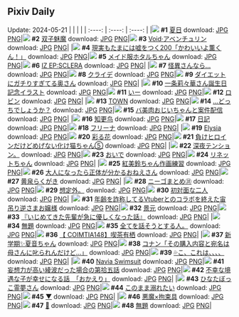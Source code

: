 ## Pixiv Daily
Update: 2024-05-21
|      |      |      |
| :----: | :----: | :----: |
|![](https://pixiv.microyu.workers.dev/c/240x480/img-master/img/2024/05/19/00/00/33/118846384_p0_master1200.jpg) **#1** [夏日](https://www.pixiv.net/artworks/118846384) download: [JPG](https://pixiv.microyu.workers.dev/img-original/img/2024/05/19/00/00/33/118846384_p0.jpg) [PNG](https://pixiv.microyu.workers.dev/img-original/img/2024/05/19/00/00/33/118846384_p0.png)|![](https://pixiv.microyu.workers.dev/c/240x480/img-master/img/2024/05/19/00/38/26/118847855_p0_master1200.jpg) **#2** [双子魅魔](https://www.pixiv.net/artworks/118847855) download: [JPG](https://pixiv.microyu.workers.dev/img-original/img/2024/05/19/00/38/26/118847855_p0.jpg) [PNG](https://pixiv.microyu.workers.dev/img-original/img/2024/05/19/00/38/26/118847855_p0.png)|![](https://pixiv.microyu.workers.dev/c/240x480/img-master/img/2024/05/19/01/04/55/118848615_p0_master1200.jpg) **#3** [Void·アベンチュリン](https://www.pixiv.net/artworks/118848615) download: [JPG](https://pixiv.microyu.workers.dev/img-original/img/2024/05/19/01/04/55/118848615_p0.jpg) [PNG](https://pixiv.microyu.workers.dev/img-original/img/2024/05/19/01/04/55/118848615_p0.png)|
|![](https://pixiv.microyu.workers.dev/c/240x480/img-master/img/2024/05/19/18/00/05/118867202_p0_master1200.jpg) **#4** [現実もたまには嘘をつく200「かわいいよ薫くん！」](https://www.pixiv.net/artworks/118867202) download: [JPG](https://pixiv.microyu.workers.dev/img-original/img/2024/05/19/18/00/05/118867202_p0.jpg) [PNG](https://pixiv.microyu.workers.dev/img-original/img/2024/05/19/18/00/05/118867202_p0.png)|![](https://pixiv.microyu.workers.dev/c/240x480/img-master/img/2024/05/20/09/01/06/118880286_p0_master1200.jpg) **#5** [メイド服ホタルちゃん](https://www.pixiv.net/artworks/118880286) download: [JPG](https://pixiv.microyu.workers.dev/img-original/img/2024/05/20/09/01/06/118880286_p0.jpg) [PNG](https://pixiv.microyu.workers.dev/img-original/img/2024/05/20/09/01/06/118880286_p0.png)|![](https://pixiv.microyu.workers.dev/c/240x480/img-master/img/2024/05/19/00/03/13/118846666_p0_master1200.jpg) **#6** [IZ EP:SCLERA](https://www.pixiv.net/artworks/118846666) download: [JPG](https://pixiv.microyu.workers.dev/img-original/img/2024/05/19/00/03/13/118846666_p0.jpg) [PNG](https://pixiv.microyu.workers.dev/img-original/img/2024/05/19/00/03/13/118846666_p0.png)|
|![](https://pixiv.microyu.workers.dev/c/240x480/img-master/img/2024/05/19/19/20/36/118869780_p0_master1200.jpg) **#7** [怪異さんなら…](https://www.pixiv.net/artworks/118869780) download: [JPG](https://pixiv.microyu.workers.dev/img-original/img/2024/05/19/19/20/36/118869780_p0.jpg) [PNG](https://pixiv.microyu.workers.dev/img-original/img/2024/05/19/19/20/36/118869780_p0.png)|![](https://pixiv.microyu.workers.dev/c/240x480/img-master/img/2024/05/20/00/22/19/118881357_p0_master1200.jpg) **#8** [クライデ](https://www.pixiv.net/artworks/118881357) download: [JPG](https://pixiv.microyu.workers.dev/img-original/img/2024/05/20/00/22/19/118881357_p0.jpg) [PNG](https://pixiv.microyu.workers.dev/img-original/img/2024/05/20/00/22/19/118881357_p0.png)|![](https://pixiv.microyu.workers.dev/c/240x480/img-master/img/2024/05/19/00/09/21/118846923_p0_master1200.jpg) **#9** [ダイエットにガチりすぎてる奥さん](https://www.pixiv.net/artworks/118846923) download: [JPG](https://pixiv.microyu.workers.dev/img-original/img/2024/05/19/00/09/21/118846923_p0.jpg) [PNG](https://pixiv.microyu.workers.dev/img-original/img/2024/05/19/00/09/21/118846923_p0.png)|
|![](https://pixiv.microyu.workers.dev/c/240x480/img-master/img/2024/05/19/01/55/59/118849744_p0_master1200.jpg) **#10** [一条莉々華さん誕生日記念イラスト](https://www.pixiv.net/artworks/118849744) download: [JPG](https://pixiv.microyu.workers.dev/img-original/img/2024/05/19/01/55/59/118849744_p0.jpg) [PNG](https://pixiv.microyu.workers.dev/img-original/img/2024/05/19/01/55/59/118849744_p0.png)|![](https://pixiv.microyu.workers.dev/c/240x480/img-master/img/2024/05/19/02/43/32/118846240_p0_master1200.jpg) **#11** [いー](https://www.pixiv.net/artworks/118846240) download: [JPG](https://pixiv.microyu.workers.dev/img-original/img/2024/05/19/02/43/32/118846240_p0.jpg) [PNG](https://pixiv.microyu.workers.dev/img-original/img/2024/05/19/02/43/32/118846240_p0.png)|![](https://pixiv.microyu.workers.dev/c/240x480/img-master/img/2024/05/19/07/35/24/118854060_p0_master1200.jpg) **#12** [ロビン](https://www.pixiv.net/artworks/118854060) download: [JPG](https://pixiv.microyu.workers.dev/img-original/img/2024/05/19/07/35/24/118854060_p0.jpg) [PNG](https://pixiv.microyu.workers.dev/img-original/img/2024/05/19/07/35/24/118854060_p0.png)|
|![](https://pixiv.microyu.workers.dev/c/240x480/img-master/img/2024/05/19/00/01/26/118846529_p0_master1200.jpg) **#13** [TOWN](https://www.pixiv.net/artworks/118846529) download: [JPG](https://pixiv.microyu.workers.dev/img-original/img/2024/05/19/00/01/26/118846529_p0.jpg) [PNG](https://pixiv.microyu.workers.dev/img-original/img/2024/05/19/00/01/26/118846529_p0.png)|![](https://pixiv.microyu.workers.dev/c/240x480/img-master/img/2024/05/19/18/00/15/118867249_p0_master1200.jpg) **#14** [...どっちでしょうか？](https://www.pixiv.net/artworks/118867249) download: [JPG](https://pixiv.microyu.workers.dev/img-original/img/2024/05/19/18/00/15/118867249_p0.jpg) [PNG](https://pixiv.microyu.workers.dev/img-original/img/2024/05/19/18/00/15/118867249_p0.png)|![](https://pixiv.microyu.workers.dev/c/240x480/img-master/img/2024/05/19/00/02/43/118846635_p0_master1200.jpg) **#15** [バ美肉おじいちゃんと案件配信](https://www.pixiv.net/artworks/118846635) download: [JPG](https://pixiv.microyu.workers.dev/img-original/img/2024/05/19/00/02/43/118846635_p0.jpg) [PNG](https://pixiv.microyu.workers.dev/img-original/img/2024/05/19/00/02/43/118846635_p0.png)|
|![](https://pixiv.microyu.workers.dev/c/240x480/img-master/img/2024/05/19/14/01/37/118861387_p0_master1200.jpg) **#16** [知更鸟](https://www.pixiv.net/artworks/118861387) download: [JPG](https://pixiv.microyu.workers.dev/img-original/img/2024/05/19/14/01/37/118861387_p0.jpg) [PNG](https://pixiv.microyu.workers.dev/img-original/img/2024/05/19/14/01/37/118861387_p0.png)|![](https://pixiv.microyu.workers.dev/c/240x480/img-master/img/2024/05/20/18/12/48/118897817_p0_master1200.jpg) **#17** [日記](https://www.pixiv.net/artworks/118897817) download: [JPG](https://pixiv.microyu.workers.dev/img-original/img/2024/05/20/18/12/48/118897817_p0.jpg) [PNG](https://pixiv.microyu.workers.dev/img-original/img/2024/05/20/18/12/48/118897817_p0.png)|![](https://pixiv.microyu.workers.dev/c/240x480/img-master/img/2024/05/19/00/00/04/118846223_p0_master1200.jpg) **#18** [フリーナ](https://www.pixiv.net/artworks/118846223) download: [JPG](https://pixiv.microyu.workers.dev/img-original/img/2024/05/19/00/00/04/118846223_p0.jpg) [PNG](https://pixiv.microyu.workers.dev/img-original/img/2024/05/19/00/00/04/118846223_p0.png)|
|![](https://pixiv.microyu.workers.dev/c/240x480/img-master/img/2024/05/20/00/39/21/118881924_p0_master1200.jpg) **#19** [Elysia](https://www.pixiv.net/artworks/118881924) download: [JPG](https://pixiv.microyu.workers.dev/img-original/img/2024/05/20/00/39/21/118881924_p0.jpg) [PNG](https://pixiv.microyu.workers.dev/img-original/img/2024/05/20/00/39/21/118881924_p0.png)|![](https://pixiv.microyu.workers.dev/c/240x480/img-master/img/2024/05/19/20/49/22/118872800_p0_master1200.jpg) **#20** [彩る花](https://www.pixiv.net/artworks/118872800) download: [JPG](https://pixiv.microyu.workers.dev/img-original/img/2024/05/19/20/49/22/118872800_p0.jpg) [PNG](https://pixiv.microyu.workers.dev/img-original/img/2024/05/19/20/49/22/118872800_p0.png)|![](https://pixiv.microyu.workers.dev/c/240x480/img-master/img/2024/05/20/00/01/12/118880412_p0_master1200.jpg) **#21** [負けヒロインだけどめげない化け猫ちゃん⑤](https://www.pixiv.net/artworks/118880412) download: [JPG](https://pixiv.microyu.workers.dev/img-original/img/2024/05/20/00/01/12/118880412_p0.jpg) [PNG](https://pixiv.microyu.workers.dev/img-original/img/2024/05/20/00/01/12/118880412_p0.png)|
|![](https://pixiv.microyu.workers.dev/c/240x480/img-master/img/2024/05/19/18/52/34/118868835_p0_master1200.jpg) **#22** [深夜テンション。](https://www.pixiv.net/artworks/118868835) download: [JPG](https://pixiv.microyu.workers.dev/img-original/img/2024/05/19/18/52/34/118868835_p0.jpg) [PNG](https://pixiv.microyu.workers.dev/img-original/img/2024/05/19/18/52/34/118868835_p0.png)|![](https://pixiv.microyu.workers.dev/c/240x480/img-master/img/2024/05/19/00/03/28/118846686_p0_master1200.jpg) **#23** [おいで](https://www.pixiv.net/artworks/118846686) download: [JPG](https://pixiv.microyu.workers.dev/img-original/img/2024/05/19/00/03/28/118846686_p0.jpg) [PNG](https://pixiv.microyu.workers.dev/img-original/img/2024/05/19/00/03/28/118846686_p0.png)|![](https://pixiv.microyu.workers.dev/c/240x480/img-master/img/2024/05/19/02/46/54/118850678_p0_master1200.jpg) **#24** [リネットちゃん](https://www.pixiv.net/artworks/118850678) download: [JPG](https://pixiv.microyu.workers.dev/img-original/img/2024/05/19/02/46/54/118850678_p0.jpg) [PNG](https://pixiv.microyu.workers.dev/img-original/img/2024/05/19/02/46/54/118850678_p0.png)|
|![](https://pixiv.microyu.workers.dev/c/240x480/img-master/img/2024/05/19/14/32/00/118862064_p0_master1200.jpg) **#25** [紅美鈴ちゃん作画練習](https://www.pixiv.net/artworks/118862064) download: [JPG](https://pixiv.microyu.workers.dev/img-original/img/2024/05/19/14/32/00/118862064_p0.jpg) [PNG](https://pixiv.microyu.workers.dev/img-original/img/2024/05/19/14/32/00/118862064_p0.png)|![](https://pixiv.microyu.workers.dev/c/240x480/img-master/img/2024/05/19/17/33/30/118864971_p0_master1200.jpg) **#26** [大人になったら正体が分かるおねえさん](https://www.pixiv.net/artworks/118864971) download: [JPG](https://pixiv.microyu.workers.dev/img-original/img/2024/05/19/17/33/30/118864971_p0.jpg) [PNG](https://pixiv.microyu.workers.dev/img-original/img/2024/05/19/17/33/30/118864971_p0.png)|![](https://pixiv.microyu.workers.dev/c/240x480/img-master/img/2024/05/19/01/30/01/118849191_p0_master1200.jpg) **#27** [黄泉らくがき](https://www.pixiv.net/artworks/118849191) download: [JPG](https://pixiv.microyu.workers.dev/img-original/img/2024/05/19/01/30/01/118849191_p0.jpg) [PNG](https://pixiv.microyu.workers.dev/img-original/img/2024/05/19/01/30/01/118849191_p0.png)|
|![](https://pixiv.microyu.workers.dev/c/240x480/img-master/img/2024/05/19/20/41/11/118872526_p0_master1200.jpg) **#28** [ニーゴまとめ㉛](https://www.pixiv.net/artworks/118872526) download: [JPG](https://pixiv.microyu.workers.dev/img-original/img/2024/05/19/20/41/11/118872526_p0.jpg) [PNG](https://pixiv.microyu.workers.dev/img-original/img/2024/05/19/20/41/11/118872526_p0.png)|![](https://pixiv.microyu.workers.dev/c/240x480/img-master/img/2024/05/20/19/09/10/118899184_p0_master1200.jpg) **#29** [想定外。](https://www.pixiv.net/artworks/118899184) download: [JPG](https://pixiv.microyu.workers.dev/img-original/img/2024/05/20/19/09/10/118899184_p0.jpg) [PNG](https://pixiv.microyu.workers.dev/img-original/img/2024/05/20/19/09/10/118899184_p0.png)|![](https://pixiv.microyu.workers.dev/c/240x480/img-master/img/2024/05/19/00/05/32/118846798_p0_master1200.jpg) **#30** [初対面な二人](https://www.pixiv.net/artworks/118846798) download: [JPG](https://pixiv.microyu.workers.dev/img-original/img/2024/05/19/00/05/32/118846798_p0.jpg) [PNG](https://pixiv.microyu.workers.dev/img-original/img/2024/05/19/00/05/32/118846798_p0.png)|
|![](https://pixiv.microyu.workers.dev/c/240x480/img-master/img/2024/05/19/21/09/07/118873617_p0_master1200.jpg) **#31** [年齢を詐称してるVtuberとのコラボを終えた宙吊り逆さまお嬢様](https://www.pixiv.net/artworks/118873617) download: [JPG](https://pixiv.microyu.workers.dev/img-original/img/2024/05/19/21/09/07/118873617_p0.jpg) [PNG](https://pixiv.microyu.workers.dev/img-original/img/2024/05/19/21/09/07/118873617_p0.png)|![](https://pixiv.microyu.workers.dev/c/240x480/img-master/img/2024/05/19/00/54/39/118848290_p0_master1200.jpg) **#32** [景元](https://www.pixiv.net/artworks/118848290) download: [JPG](https://pixiv.microyu.workers.dev/img-original/img/2024/05/19/00/54/39/118848290_p0.jpg) [PNG](https://pixiv.microyu.workers.dev/img-original/img/2024/05/19/00/54/39/118848290_p0.png)|![](https://pixiv.microyu.workers.dev/c/240x480/img-master/img/2024/05/20/17/00/26/118896116_p0_master1200.jpg) **#33** [『いじめてきた先輩が急に優しくなった話』](https://www.pixiv.net/artworks/118896116) download: [JPG](https://pixiv.microyu.workers.dev/img-original/img/2024/05/20/17/00/26/118896116_p0.jpg) [PNG](https://pixiv.microyu.workers.dev/img-original/img/2024/05/20/17/00/26/118896116_p0.png)|
|![](https://pixiv.microyu.workers.dev/c/240x480/img-master/img/2024/05/19/00/00/21/118846311_p0_master1200.jpg) **#34** [無題](https://www.pixiv.net/artworks/118846311) download: [JPG](https://pixiv.microyu.workers.dev/img-original/img/2024/05/19/00/00/21/118846311_p0.jpg) [PNG](https://pixiv.microyu.workers.dev/img-original/img/2024/05/19/00/00/21/118846311_p0.png)|![](https://pixiv.microyu.workers.dev/c/240x480/img-master/img/2024/05/19/08/08/08/118854483_p0_master1200.jpg) **#35** [全てを話そうとする人。](https://www.pixiv.net/artworks/118854483) download: [JPG](https://pixiv.microyu.workers.dev/img-original/img/2024/05/19/08/08/08/118854483_p0.jpg) [PNG](https://pixiv.microyu.workers.dev/img-original/img/2024/05/19/08/08/08/118854483_p0.png)|![](https://pixiv.microyu.workers.dev/c/240x480/img-master/img/2024/05/19/01/04/52/118848612_p0_master1200.jpg) **#36** [【 COIMTIA148】喫茶有栖](https://www.pixiv.net/artworks/118848612) download: [JPG](https://pixiv.microyu.workers.dev/img-original/img/2024/05/19/01/04/52/118848612_p0.jpg) [PNG](https://pixiv.microyu.workers.dev/img-original/img/2024/05/19/01/04/52/118848612_p0.png)|
|![](https://pixiv.microyu.workers.dev/c/240x480/img-master/img/2024/05/19/01/05/26/118848633_p0_master1200.jpg) **#37** [新学期✨️夏音ちゃん](https://www.pixiv.net/artworks/118848633) download: [JPG](https://pixiv.microyu.workers.dev/img-original/img/2024/05/19/01/05/26/118848633_p0.jpg) [PNG](https://pixiv.microyu.workers.dev/img-original/img/2024/05/19/01/05/26/118848633_p0.png)|![](https://pixiv.microyu.workers.dev/c/240x480/img-master/img/2024/05/19/15/44/55/118863615_p0_master1200.jpg) **#38** [コナン「その購入内容と宛名は母さんに叱られんだけど…」](https://www.pixiv.net/artworks/118863615) download: [JPG](https://pixiv.microyu.workers.dev/img-original/img/2024/05/19/15/44/55/118863615_p0.jpg) [PNG](https://pixiv.microyu.workers.dev/img-original/img/2024/05/19/15/44/55/118863615_p0.png)|![](https://pixiv.microyu.workers.dev/c/240x480/img-master/img/2024/05/19/08/00/08/118854370_p0_master1200.jpg) **#39** [💦こ、これは、、、、](https://www.pixiv.net/artworks/118854370) download: [JPG](https://pixiv.microyu.workers.dev/img-original/img/2024/05/19/08/00/08/118854370_p0.jpg) [PNG](https://pixiv.microyu.workers.dev/img-original/img/2024/05/19/08/00/08/118854370_p0.png)|
|![](https://pixiv.microyu.workers.dev/c/240x480/img-master/img/2024/05/19/00/00/43/118846424_p0_master1200.jpg) **#40** [Navia Swimsuit](https://www.pixiv.net/artworks/118846424) download: [JPG](https://pixiv.microyu.workers.dev/img-original/img/2024/05/19/00/00/43/118846424_p0.jpg) [PNG](https://pixiv.microyu.workers.dev/img-original/img/2024/05/19/00/00/43/118846424_p0.png)|![](https://pixiv.microyu.workers.dev/c/240x480/img-master/img/2024/05/19/14/22/45/118861852_p0_master1200.jpg) **#41** [妄想力が高い綾波だった場合の第拾五話](https://www.pixiv.net/artworks/118861852) download: [JPG](https://pixiv.microyu.workers.dev/img-original/img/2024/05/19/14/22/45/118861852_p0.jpg) [PNG](https://pixiv.microyu.workers.dev/img-original/img/2024/05/19/14/22/45/118861852_p0.png)|![](https://pixiv.microyu.workers.dev/c/240x480/img-master/img/2024/05/19/00/01/28/118846533_p0_master1200.jpg) **#42** [不幸な境遇な子が幸せになる話　「おかえり」](https://www.pixiv.net/artworks/118846533) download: [JPG](https://pixiv.microyu.workers.dev/img-original/img/2024/05/19/00/01/28/118846533_p0.jpg) [PNG](https://pixiv.microyu.workers.dev/img-original/img/2024/05/19/00/01/28/118846533_p0.png)|
|![](https://pixiv.microyu.workers.dev/c/240x480/img-master/img/2024/05/19/00/00/09/118846245_p0_master1200.jpg) **#43** [ひなたぼっこ霊夢さん](https://www.pixiv.net/artworks/118846245) download: [JPG](https://pixiv.microyu.workers.dev/img-original/img/2024/05/19/00/00/09/118846245_p0.jpg) [PNG](https://pixiv.microyu.workers.dev/img-original/img/2024/05/19/00/00/09/118846245_p0.png)|![](https://pixiv.microyu.workers.dev/c/240x480/img-master/img/2024/05/19/07/30/01/118853977_p0_master1200.jpg) **#44** [このまま溺れたい](https://www.pixiv.net/artworks/118853977) download: [JPG](https://pixiv.microyu.workers.dev/img-original/img/2024/05/19/07/30/01/118853977_p0.jpg) [PNG](https://pixiv.microyu.workers.dev/img-original/img/2024/05/19/07/30/01/118853977_p0.png)|![](https://pixiv.microyu.workers.dev/c/240x480/img-master/img/2024/05/20/00/07/30/118880836_p0_master1200.jpg) **#45** [▼](https://www.pixiv.net/artworks/118880836) download: [JPG](https://pixiv.microyu.workers.dev/img-original/img/2024/05/20/00/07/30/118880836_p0.jpg) [PNG](https://pixiv.microyu.workers.dev/img-original/img/2024/05/20/00/07/30/118880836_p0.png)|
|![](https://pixiv.microyu.workers.dev/c/240x480/img-master/img/2024/05/19/00/01/01/118846480_p0_master1200.jpg) **#46** [悪魔×拘束具](https://www.pixiv.net/artworks/118846480) download: [JPG](https://pixiv.microyu.workers.dev/img-original/img/2024/05/19/00/01/01/118846480_p0.jpg) [PNG](https://pixiv.microyu.workers.dev/img-original/img/2024/05/19/00/01/01/118846480_p0.png)|![](https://pixiv.microyu.workers.dev/c/240x480/img-master/img/2024/05/20/00/00/34/118880308_p0_master1200.jpg) **#47** [🍒](https://www.pixiv.net/artworks/118880308) download: [JPG](https://pixiv.microyu.workers.dev/img-original/img/2024/05/20/00/00/34/118880308_p0.jpg) [PNG](https://pixiv.microyu.workers.dev/img-original/img/2024/05/20/00/00/34/118880308_p0.png)|![](https://pixiv.microyu.workers.dev/c/240x480/img-master/img/2024/05/19/21/18/23/118873966_p0_master1200.jpg) **#48** [無題](https://www.pixiv.net/artworks/118873966) download: [JPG](https://pixiv.microyu.workers.dev/img-original/img/2024/05/19/21/18/23/118873966_p0.jpg) [PNG](https://pixiv.microyu.workers.dev/img-original/img/2024/05/19/21/18/23/118873966_p0.png)|
